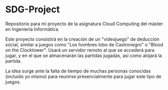 # SDG-Project
Repositorio para mi proyecto de la asignatura Cloud Computing del máster en Ingeniería Informática.

Este proyecto consistirá en la creación de un "videojuego" de deducción social, similar a juegos como "Los hombres lobo de Castronegro" o "Blood on the Clocktower". Usará un servidor remoto al que se accederá para jugar, y en el que se almacenarán las partidas jugadas, así como alojará la partida.

La idea surge ante la falta de tiempo de muchas personas conocidas (incluido yo mismo) para reunirse presencialmente para jugar este tipo de juegos.
